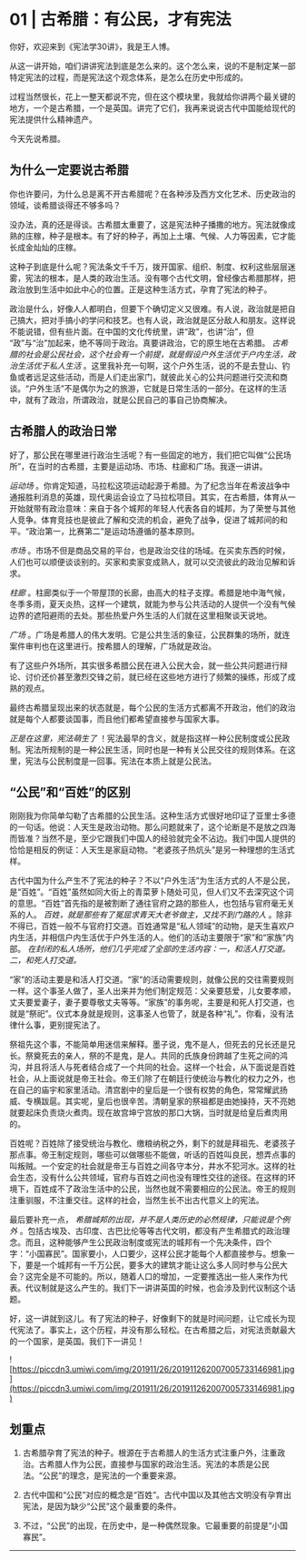 # 01 | 古希腊：有公民，才有宪法

你好，欢迎来到《宪法学30讲》，我是王人博。

从这一讲开始，咱们讲讲宪法到底是怎么来的。这个怎么来，说的不是制定某一部特定宪法的过程，而是宪法这个观念体系，是怎么在历史中形成的。

过程当然很长，花上一整天都说不完，但在这个模块里，我就给你讲两个最关键的地方，一个是古希腊，一个是英国。讲完了它们，我再来说说古代中国能给现代的宪法提供什么精神遗产。

今天先说希腊。

## 为什么一定要说古希腊

你也许要问，为什么总是离不开古希腊呢？在各种涉及西方文化艺术、历史政治的领域，谈希腊谈得还不够多吗？

没办法，真的还是得谈。古希腊太重要了，这是宪法种子播撒的地方。宪法就像成熟的庄稼，种子是根本。有了好的种子，再加上土壤、气候、人力等因素，它才能长成金灿灿的庄稼。

这种子到底是什么呢？宪法条文千千万，拨开国家、组织、制度、权利这些层层迷雾，宪法的根本，是人类的政治生活。没有哪个古代文明，曾经像古希腊那样，把政治放到生活中如此中心的位置。正是这种生活方式，孕育了宪法的种子。

政治是什么，好像人人都明白，但要下个确切定义又很难。有人说，政治就是把自己搞大，把对手搞小的学问和技艺。也有人说，政治就是区分敌人和朋友。这样说不能说错，但有些片面。在中国的文化传统里，讲“政”，也讲“治”，但 “政”与“治”加起来，绝不等同于政治。真要讲政治，它的原生地在古希腊。 *古希腊的社会是公民社会，这个社会有一个前提，就是假设户外生活优于户内生活，政治生活优于私人生活* 。这里我补充一句啊，这个户外生活，说的不是去登山、钓鱼或者远足这些活动，而是人们走出家门，就彼此关心的公共问题进行交流和商谈。“户外生活”不是偶尔为之的旅游，它就是日常生活的一部分。在这样的生活中，就有了政治，所谓政治，就是公民自己的事自己协商解决。

## 古希腊人的政治日常

好了，那公民在哪里进行政治生活呢？有一些固定的地方，我们把它叫做“公民场所”，在当时的古希腊，主要是运动场、市场、柱廊和广场。我逐一讲讲。

 *运动场* 。你肯定知道，马拉松这项运动起源于希腊。为了纪念当年在希波战争中通报胜利消息的英雄，现代奥运会设立了马拉松项目。其实，在古希腊，体育从一开始就带有政治意味：来自于各个城邦的年轻人代表各自的城邦，为了荣誉与其他人竞争。体育竞技也是彼此了解和交流的机会，避免了战争，促进了城邦间的和平。“政治第一，比赛第二”是运动场遵循的基本原则。

 *市场* 。市场不但是商品交易的平台，也是政治交往的场域。在买卖东西的时候，人们也可以顺便谈谈别的。买家和卖家变成熟人，就可以交流彼此的政治见解和诉求。

 *柱廊* 。柱廊类似于一个带屋顶的长廊，由高大的柱子支撑。希腊是地中海气候，冬季多雨，夏天炎热，这样一个建筑，就能为参与公共活动的人提供一个没有气候边界的遮阳避雨的去处。那些热爱户外生活的人们就在这里相聚谈天说地。

 *广场* 。广场是希腊人的伟大发明。它是公共生活的象征，公民群集的场所，就连案件审判也在这里进行。按希腊人的理解，广场就是政治。

有了这些户外场所，其实很多希腊公民在进入公民大会，就一些公共问题进行辩论、讨价还价甚至激烈交锋之前，就已经在这些地方进行了频繁的操练，形成了成熟的观点。

最终古希腊呈现出来的状态就是，每个公民的生活方式都离不开政治，他们的政治就是每个人都要谈国事，而且他们都希望直接参与国家大事。

 *正是在这里，宪法萌生了* ！宪法最早的含义，就是指这样一种公民制度或公民政制。宪法所规制的是一种公民生活，同时也是一种有关公民交往的规则体系。在这里，宪法与公民制度是一回事。宪法在本质上就是公民法。

## “公民”和“百姓”的区别

刚刚我为你简单勾勒了古希腊的公民生活。这种生活方式很好地印证了亚里士多德的一句话。他说：人天生是政治动物。那么问题就来了，这个论断是不是放之四海而皆准？当然不是，至少它跟我们中国人的经验就完全不沾边。我们中国人提供的恰恰是相反的例证：人天生是家庭动物。“老婆孩子热炕头”是另一种理想的生活式样。

古代中国为什么产生不了宪法的种子？不以“户外生活”为生活方式的人不是公民，是“百姓”。“百姓”虽然如同大街上的青菜萝卜随处可见，但人们又不去深究这个词的意思。“百姓”首先指的是被割断了通往官府之路的那些人，也包括与官府毫无关系的人。 *百姓，就是那些有了冤屈求青天大老爷做主，又找不到门路的人* 。除非不得已，百姓一般不与官府打交道。百姓通常是“私人领域”的动物，是天生喜欢户内生活，并相信户内生活优于户外生活的人。他们的活动主要限于“家”和“家族”内部。 *在封闭的私人场所，他们几乎完成了全部的生活内容：一，和活人打交道。二，和死人打交道。*

“家”的活动主要是和活人打交道。“家”的活动需要规则，就像公民的交往需要规则一样。这个事圣人做了，圣人出来并为他们制定规范：父亲要慈爱，儿女要孝顺，丈夫要爱妻子，妻子要尊敬丈夫等等。“家族”的事务呢，主要是和死人打交道，也就是“祭祀”。仪式本身就是规则，这事圣人也管了，就是各种“礼”。你看，没有法律什么事，更别提宪法了。

祭祖先这个事，不能简单用迷信来解释。墨子说，鬼不是人，但死去的兄长还是兄长。祭奠死去的亲人，祭的不是鬼，是人。共同的氏族身份跨越了生死之间的鸿沟，并且将活人与死者结合成了一个共同的社会。这样一个社会，从下面说是百姓社会，从上面说就是帝王社会。帝王们除了在朝廷行使统治与教化的权力之外，也在自己的庙宇和家里活动。清宫剧中的皇后是一个很有权势的角色，常常耀武扬威、专横跋扈。其实呢，皇后也很辛苦。清朝皇家的祭祖都是由她操持，天不亮她就要起床负责烧火煮肉。现在故宫坤宁宫放的那口大锅，当时就是给皇后煮肉用的。

百姓呢？百姓除了接受统治与教化、缴粮纳税之外，剩下的就是拜祖先、老婆孩子那点事。帝王制定规则，哪些可以做哪些不能做，听话的百姓叫良民，想弄点事的叫叛贼。一个安定的社会就是帝王与百姓之间各守本分，井水不犯河水。这样的社会生态，没有什么公共领域，官府与百姓之间也没有理性交往的途径。在这样的环境下，百姓成不了政治生活中的公民，当然也就不需要相应的公民法。帝王的规则注重驯服，不注重交往。这样的社会，当然生长不出古代意义上的宪法。

最后要补充一点， *希腊城邦的出现，并不是人类历史的必然规律，只能说是个例外* 。包括古埃及、古印度、古巴比伦等等古代文明，都没有产生希腊式的政治理念。而且，这种能够产生公民政治制度或宪法的城邦有一个先决条件，四个字：“小国寡民”。国家要小，人口要少，这样公民才能每个人都直接参与。想象一下，要是一个城邦有一千万公民，要多大的建筑才能让这么多人同时参与公民大会？这完全是不可能的。所以，随着人口的增加，一定要推选出一些人来作为代表。代议制就是这么产生的。我们下一讲讲英国的时候，也会涉及到代议制这个话题。

好，这一讲就到这儿。有了宪法的种子，好像剩下的就是时间问题，让它成长为现代宪法了。事实上，这个历程，并没有那么轻松。在古希腊之后，对宪法贡献最大的一个国家，是英国。我们下一讲见！

![https://piccdn3.umiwi.com/img/201911/26/201911262007005733146981.jpg](https://piccdn3.umiwi.com/img/201911/26/201911262007005733146981.jpg)

## 划重点

1. 古希腊孕育了宪法的种子。根源在于古希腊人的生活方式注重户外，注重政治。古希腊人作为公民，直接参与国家的政治生活。宪法的本质是公民法。“公民”的理念，是宪法的一个重要来源。

2. 古代中国和“公民”对应的概念是“百姓”。古代中国以及其他古文明没有孕育出宪法，是因为缺少“公民”这个最重要的条件。

3. 不过，“公民”的出现，在历史中，是一种偶然现象。它最重要的前提是“小国寡民”。



---
